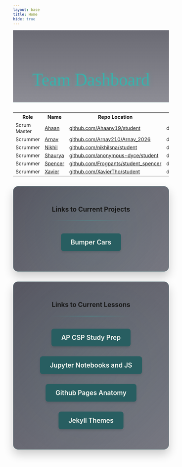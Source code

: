 ```yaml
---
layout: base
title: Home
hide: true
---
```


<style>
    .page-header {
        text-align: center;
        margin: 0 0 2rem 0;
        padding: 3rem 0 2rem;
        background: linear-gradient(180deg, rgba(45,45,58,0.7) 0%, rgba(30,30,46,0.5) 100%);
        border-bottom: 1px solid rgba(56,178,172,0.3);
        position: relative;
        overflow: hidden;
    }

    .page-header::before {
        content: '';
        position: absolute;
        top: 0;
        left: 0;
        right: 0;
        height: 2px;
        background: linear-gradient(90deg, transparent, rgba(56,178,172,0.7), transparent);
        animation: shimmer 3s infinite;
    }

    @keyframes shimmer {
        0% { transform: translateX(-100%); }
        100% { transform: translateX(100%); }
    }

    .page-header h1 {
        font-family: Georgia, 'Times New Roman', Times, serif;
        font-size: 3.5rem;
        margin-bottom: 0.5rem;
        color: #38b2ac;
        font-weight: 500;
        text-shadow: 0 0 15px rgba(56,178,172,0.4);
    }

    .divider {
        border: none;
        height: 1px;
        background: linear-gradient(90deg, rgba(56,178,172,0) 0%, rgba(56,178,172,1) 50%, rgba(56,178,172,0) 100%);
        margin: 1.5rem auto;
        width: 60%;
    }

    .projects-section {
        text-align: center;
        padding: 2rem;
        background: linear-gradient(135deg, rgba(45,45,58,0.8) 0%, rgba(30,30,46,0.6) 100%);
        border-radius: 16px;
        box-shadow: 0 15px 30px rgba(0,0,0,0.2);
        border: 1px solid rgba(56,178,172,0.2);
        position: relative;
        overflow: hidden;
        margin: 2rem auto;
        max-width: 1200px;
    }

    .projects-section::before {
        content: '';
        position: absolute;
        top: -50%;
        left: -50%;
        width: 200%;
        height: 200%;
        background: radial-gradient(circle, rgba(56,178,172,0.07) 0%, transparent 50%);
        animation: rotate 20s linear infinite;
        z-index: 0;
    }

    @keyframes rotate {
        0% { transform: rotate(0deg); }
        100% { transform: rotate(360deg); }
    }

    .projects-section h2,
    .projects-section h3 {
        position: relative;
        z-index: 1;
    }

    .project-link {
        display: inline-block;
        background-color: #285e61;
        color: #f8f8f2 !important;
        text-decoration: none !important;
        border-radius: 8px;
        padding: 1rem 2rem;
        font-size: 1.3rem;
        font-weight: 600;
        transition: all 0.3s;
        box-shadow: 0 4px 6px rgba(0,0,0,0.1);
        position: relative;
        overflow: hidden;
        z-index: 1;
        margin: 1rem;
    }

    .project-link::after {
        content: '';
        position: absolute;
        top: -50%;
        left: -50%;
        width: 200%;
        height: 200%;
        background: radial-gradient(circle, rgba(255,255,255,0.1) 0%, transparent 50%);
        opacity: 0;
        transition: opacity 0.3s;
    }

    .project-link:hover {
        background-color: #319795;
        transform: translateY(-3px);
        box-shadow: 0 8px 15px rgba(0,0,0,0.15);
        color: #f8f8f2 !important;
    }

    .project-link:hover::after {
        opacity: 1;
    }

    .badges-container {
        display: flex;
        gap: 1rem;
        align-items: center;
        justify-content: flex-start;
        flex-wrap: wrap;
        margin: 1rem 0;
    }

    .badges-container a[href*="kasm"] {
        background-color: #38b2ac !important;
    }
    .badges-container a[href*="vscode"] {
        background-color: #285e61 !important;
    }

    .badges-container img {
        height: 32px;
        border-radius: 6px;
        transition: transform 0.2s ease;
    }

    .badges-container img:hover {
        transform: scale(1.05);
    }

    .custom-button {
        display: inline-block;
        padding: 0.5rem 1rem;
        border-radius: 6px;
        text-decoration: none !important;
        color: white !important;
        font-weight: 600;
        transition: all 0.2s ease;
        height: 32px;
        line-height: 32px;
        box-sizing: border-box;
    }

    .custom-button:hover {
        transform: translateY(-2px);
        box-shadow: 0 4px 8px rgba(0,0,0,0.2);
    }

    blockquote {
        background-color: rgba(56,178,172,0.1);
        border-left: 4px solid #38b2ac;
        padding: 1rem 1.5rem;
        margin: 1rem 0;
        border-radius: 0 8px 8px 0;
        font-style: italic;
        color: #f8f8f2;
    }
</style>

<div class="page-header">
    <h1>Team Dashboard</h1>
</div>

<table>
    <tr>
        <th>Role</th>
        <th>Name</th>
        <th>Repo Location</th>
        <th>Stream</th>
        <th>Repo Name</th>
    </tr>
    <tr>
        <td>Scrum Master</td>
        <td><a href="{{site.baseurl}}/documentation/ahaan/ahaan.html">Ahaan</a></td>
        <td><a href="https://github.com/Ahaanv19/student" target="_blank">github.com/Ahaanv19/student</a></td>
        <td>downstream</td>
        <td>student</td>
    </tr>
    <tr>
        <td>Scrummer</td>
        <td><a href="{{site.baseurl}}/documentation/arnav/arnav.html">Arnav</a></td>
        <td><a href="https://github.com/Arnav210/Arnav_2026" target="_blank">github.com/Arnav210/Arnav_2026</a></td>
        <td>downstream</td>
        <td>Arnav_2026</td>
    </tr>
    <tr>
        <td>Scrummer</td>
        <td><a href="{{site.baseurl}}/documentation/nikhil/nikhil.html">Nikhil</a></td>
        <td><a href="https://github.com/nikhilsna/student" target="_blank">github.com/nikhilsna/student</a></td>
        <td>downstream</td>
        <td>student</td>
    </tr>
    <tr>
        <td>Scrummer</td>
        <td><a href="{{site.baseurl}}/documentation/shaurya/shaurya.html">Shaurya</a></td>
        <td><a href="https://github.com/anonymous-dyce/student" target="_blank">github.com/anonymous-dyce/student</a></td>
        <td>downstream</td>
        <td>student</td>
    </tr>
    <tr>
        <td>Scrummer</td>
        <td><a href="{{site.baseurl}}/documentation/spencer/spencer.html">Spencer</a></td>
        <td><a href="https://github.com/Frogpants/student_spencer" target="_blank">github.com/Frogpants/student_spencer</a></td>
        <td>downstream</td>
        <td>student_spencer</td>
    </tr>
    <tr>
        <td>Scrummer</td>
        <td><a href="{{site.baseurl}}/documentation/xavier/xavier.html">Xavier</a></td>
        <td><a href="https://github.com/XavierTho/student" target="_blank">github.com/XavierTho/student</a></td>
        <td>downstream</td>
        <td>student</td>
    </tr>
</table>

<div class="projects-section">
<h2>Links to Current Projects</h2>
<hr class="divider">

<h3>
    <a href="{{site.baseurl}}/navigation/game/game.html" target="_blank" class="project-link"> 
        Bumper Cars
    </a>
</h3>
</div>


<div class="projects-section">
<h2>Links to Current Lessons</h2>
<hr class="divider">

<h3>
    <a href="{{site.baseurl}}/apcsp" class="project-link">
        AP CSP Study Prep
    </a>
    <a href="{{site.baseurl}}/jp" class="project-link">
        Jupyter Notebooks and JS
    </a>
    <a href="{{site.baseurl}}/gp" class="project-link">
        Github Pages Anatomy
    </a>
    <a href="{{site.baseurl}}/jkyl" class="project-link">
        Jekyll Themes
    </a>
</h3>
</div>


